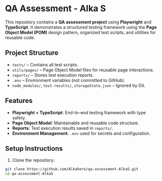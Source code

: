 # QA Assessment - Alka S

This repository contains a **QA assessment project** using **Playwright** and **TypeScript**. It demonstrates a structured testing framework using the **Page Object Model (POM)** design pattern, organized test scripts, and utilities for reusable code.

## Project Structure

- `tests/` – Contains all test scripts.  
- `utils/pages/` – Page Object Model files for reusable page interactions.  
- `reports/` – Stores test execution reports.  
- `.env` – Environment variables (not committed to GitHub).  
- `node_modules/`, `test-results/`, `storageState.json` – Ignored by Git.

## Features

- **Playwright + TypeScript**: End-to-end testing framework with type safety.  
- **Page Object Model**: Maintainable and reusable code structure.  
- **Reports**: Test execution results saved in `reports/`.  
- **Environment Management**: `.env` used for secrets and configuration.  

## Setup Instructions

1. Clone the repository:

```bash
git clone https://github.com/Alkahere/qa-assessment-AlkaS.git
cd qa-assessment-AlkaS
